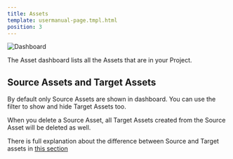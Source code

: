```yaml
---
title: Assets
template: usermanual-page.tmpl.html
position: 3
---
```


![Dashboard][2]

The Asset dashboard lists all the Assets that are in your Project.

## Source Assets and Target Assets

By default only Source Assets are shown in dashboard. You can use the filter to show and hide Target Assets too.

When you delete a Source Asset, all Target Assets created from the Source Asset will be deleted as well.

There is full explanation about the difference between Source and Target assets in [this section][1]

[1]: /user-manual/assets/
[2]: /images/platform/dashboard_assets.png
[3]: /user-manual/designer/assets/
